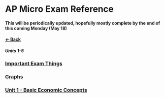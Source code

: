 # AP Micro Exam Reference
#### This will be periodically updated, hopefully mostly complete by the end of this coming Monday (May 18)
#### [&larr; Back](../README.md)
##### Units 1-5
### [Important Exam Things](IET.md)
### [Graphs](Micro%20Graphs.pdf)
### [Unit 1 - Basic Economic Concepts](BEC.md)